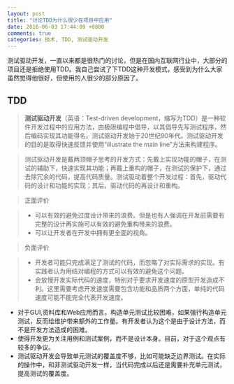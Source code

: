 ```yaml
---
layout: post
title: "讨论TDD为什么很少在项目中应用"
date: 2016-06-03 17:44:09 +0800
comments: true
categories: 技术, TDD, 测试驱动开发
---
```


测试驱动开发，一直以来都是很热门的讨论，但是在国内互联网行业中，大部分的项目还是拒绝使用TDD。我自己尝试了下TDD这种开发模式，感受到为什么大家虽然觉得他很好，但使用的人很少的部分原因了。

<!--more-->

## TDD

> **测试驱动开发**（英语：Test-driven development，缩写为TDD）是一种软件开发过程中的应用方法，由极限编程中倡导，以其倡导先写测试程序，然后编码实现其功能得名。测试驱动开发始于20世纪90年代。测试驱动开发的目的是取得快速反馈并使用“illustrate the main line”方法来构建程序。

> 测试驱动开发是戴两顶帽子思考的开发方式：先戴上实现功能的帽子，在测试的辅助下，快速实现其功能；再戴上重构的帽子，在测试的保护下，通过去除冗余的代码，提高代码质量。测试驱动着整个开发过程：首先，驱动代码的设计和功能的实现；其后，驱动代码的再设计和重构。

> 正面评价

> * 可以有效的避免过度设计带来的浪费。但是也有人强调在开发前需要有完整的设计再实施可以有效的避免重构带来的浪费。
> * 可以让开发者在开发中拥有更全面的视角。

> 负面评价

> * 开发者可能只完成满足了测试的代码，而忽略了对实际需求的实现。有实践者认为用结对编程的方式可以有效的避免这个问题。
> * 会放慢开发实际代码的速度，特别对于要求开发速度的原型开发造成不利。这里需要考虑开发速度需要包含功能和品质两个方面，单纯的代码速度可能不能完全代表开发速度。
* 对于GUI,资料库和Web应用而言。构造单元测试比较困难，如果强行构造单元测试，反而给维护带来额外的工作量。有开发者认为这个是由于设计方法，而不是开发方法造成的困难。
* 使得开发更为关注用例和测试案例，而不是设计本身。目前，对于这个观点有较多的争议。
* 测试驱动开发会导致单元测试的覆盖度不够，比如可能缺乏边界测试。在实际的操作中，和非测试驱动开发一样，当代码完成以后还是需要补充单元测试，提高测试的覆盖度。
